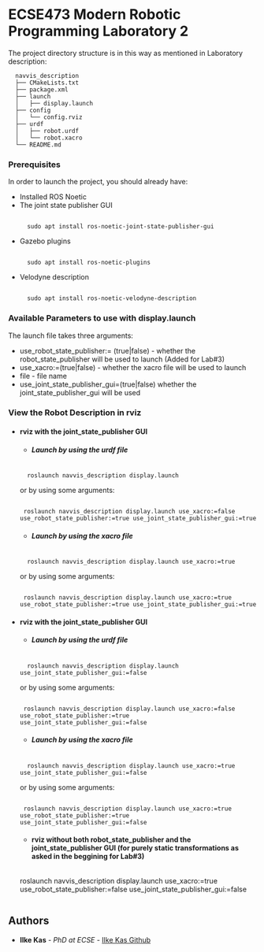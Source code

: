# ECSE473 Modern Robotic Programming Laboratory 2

The project directory structure is in this way as mentioned in Laboratory description:

```
  navvis_description
  ├── CMakeLists.txt
  ├── package.xml
  ├── launch
  │   ├── display.launch 
  ├── config
  │   └── config.rviz
  ├── urdf
  │   ├── robot.urdf
  │   └── robot.xacro
  └── README.md
```
### Prerequisites

In order to launch the project, you should already have:
- Installed ROS Noetic
- The joint state publisher GUI
  ```
  
    sudo apt install ros-noetic-joint-state-publisher-gui
  
  ```
- Gazebo plugins
  ```
  
    sudo apt install ros-noetic-plugins
  
  ```
- Velodyne description
  ```
  
    sudo apt install ros-noetic-velodyne-description
  
  ```
### Available Parameters to use with display.launch

The launch file takes three arguments:
-  use_robot_state_publisher:= (true|false) -  whether the robot_state_publisher will be used to launch (Added for Lab#3)
-  use_xacro:=(true|false) - whether the xacro file will be used to launch 
-  file - file name
-  use_joint_state_publisher_gui=(true|false)  whether the joint_state_publisher_gui will be used 

### View the Robot Description in rviz

- #### rviz with the joint_state_publisher GUI

  - ##### Launch by using the urdf file

  ```

    roslaunch navvis_description display.launch

  ```
  or by using some arguments:
   ```

    roslaunch navvis_description display.launch use_xacro:=false use_robot_state_publisher:=true use_joint_state_publisher_gui:=true

  ```
  - ##### Launch by using the xacro file

  ```

    roslaunch navvis_description display.launch use_xacro:=true

  ```
   or by using some arguments:
   ```

    roslaunch navvis_description display.launch use_xacro:=true use_robot_state_publisher:=true use_joint_state_publisher_gui:=true

  ```
- #### rviz with the joint_state_publisher GUI

  - ##### Launch by using the urdf file

  ```

    roslaunch navvis_description display.launch use_joint_state_publisher_gui:=false

  ```
     or by using some arguments:
   ```

    roslaunch navvis_description display.launch use_xacro:=false use_robot_state_publisher:=true use_joint_state_publisher_gui:=false

  ```

  - ##### Launch by using the xacro file

  ```

    roslaunch navvis_description display.launch use_xacro:=true use_joint_state_publisher_gui:=false

  ```
     or by using some arguments:
   ```

    roslaunch navvis_description display.launch use_xacro:=true use_robot_state_publisher:=true use_joint_state_publisher_gui:=false

  ```
   - #### rviz without both robot_state_publisher and the joint_state_publisher GUI (for purely static transformations as asked in the beggining for Lab#3)
     ```

    roslaunch navvis_description display.launch use_xacro:=true use_robot_state_publisher:=false use_joint_state_publisher_gui:=false

    ```
   
## Authors

  - **Ilke Kas** - *PhD at ECSE* -
    [Ilke Kas Github](https://github.com/ilke-kas)


